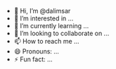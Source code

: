 - 👋 Hi, I’m @dalimsar
- 👀 I’m interested in ...
- 🌱 I’m currently learning ...
- 💞️ I’m looking to collaborate on ...
- 📫 How to reach me ...
- 😄 Pronouns: ...
- ⚡ Fun fact: ...

<!---
dalimsar/dalimsar is a ✨ special ✨ repository because its `README.md` (this file) appears on your GitHub profile.
You can click the Preview link to take a look at your changes.
--->
